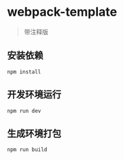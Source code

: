 # webpack-template
>带注释版

## 安装依赖

```
npm install
```

## 开发环境运行

```
npm run dev
```

## 生成环境打包

```
npm run build
```